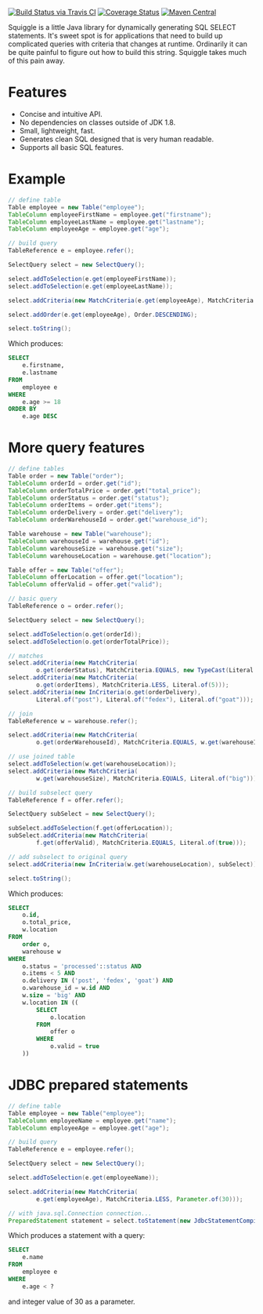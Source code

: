 [![Build Status via Travis CI](https://api.travis-ci.org/enepomnyaschih/squiggle-sql.svg?branch=master)](https://travis-ci.org/enepomnyaschih/squiggle-sql)
[![Coverage Status](https://coveralls.io/repos/github/enepomnyaschih/squiggle-sql/badge.svg?branch=master)](https://coveralls.io/github/enepomnyaschih/squiggle-sql?branch=master)
[![Maven Central](https://maven-badges.herokuapp.com/maven-central/io.zatarox/squiggle/badge.svg)](https://maven-badges.herokuapp.com/maven-central/io.zatarox/squiggle)

Squiggle is a little Java library for dynamically generating SQL SELECT statements. It's sweet spot is for applications
that need to build up complicated queries with criteria that changes at runtime. Ordinarily it can be quite painful to
figure out how to build this string. Squiggle takes much of this pain away.

# Features

* Concise and intuitive API.
* No dependencies on classes outside of JDK 1.8.
* Small, lightweight, fast.
* Generates clean SQL designed that is very human readable.
* Supports all basic SQL features.

# Example

```java
// define table
Table employee = new Table("employee");
TableColumn employeeFirstName = employee.get("firstname");
TableColumn employeeLastName = employee.get("lastname");
TableColumn employeeAge = employee.get("age");

// build query
TableReference e = employee.refer();

SelectQuery select = new SelectQuery();

select.addToSelection(e.get(employeeFirstName));
select.addToSelection(e.get(employeeLastName));

select.addCriteria(new MatchCriteria(e.get(employeeAge), MatchCriteria.GREATEREQUAL, Literal.of(18)));

select.addOrder(e.get(employeeAge), Order.DESCENDING);

select.toString();
```

Which produces:

```SQL
SELECT
    e.firstname,
    e.lastname
FROM
    employee e
WHERE
    e.age >= 18
ORDER BY
    e.age DESC
```

# More query features

```java
// define tables
Table order = new Table("order");
TableColumn orderId = order.get("id");
TableColumn orderTotalPrice = order.get("total_price");
TableColumn orderStatus = order.get("status");
TableColumn orderItems = order.get("items");
TableColumn orderDelivery = order.get("delivery");
TableColumn orderWarehouseId = order.get("warehouse_id");

Table warehouse = new Table("warehouse");
TableColumn warehouseId = warehouse.get("id");
TableColumn warehouseSize = warehouse.get("size");
TableColumn warehouseLocation = warehouse.get("location");

Table offer = new Table("offer");
TableColumn offerLocation = offer.get("location");
TableColumn offerValid = offer.get("valid");

// basic query
TableReference o = order.refer();

SelectQuery select = new SelectQuery();

select.addToSelection(o.get(orderId));
select.addToSelection(o.get(orderTotalPrice));

// matches
select.addCriteria(new MatchCriteria(
        o.get(orderStatus), MatchCriteria.EQUALS, new TypeCast(Literal.of("processed"), "status")));
select.addCriteria(new MatchCriteria(
        o.get(orderItems), MatchCriteria.LESS, Literal.of(5)));
select.addCriteria(new InCriteria(o.get(orderDelivery),
        Literal.of("post"), Literal.of("fedex"), Literal.of("goat")));

// join
TableReference w = warehouse.refer();

select.addCriteria(new MatchCriteria(
        o.get(orderWarehouseId), MatchCriteria.EQUALS, w.get(warehouseId)));

// use joined table
select.addToSelection(w.get(warehouseLocation));
select.addCriteria(new MatchCriteria(
        w.get(warehouseSize), MatchCriteria.EQUALS, Literal.of("big")));

// build subselect query
TableReference f = offer.refer();

SelectQuery subSelect = new SelectQuery();

subSelect.addToSelection(f.get(offerLocation));
subSelect.addCriteria(new MatchCriteria(
        f.get(offerValid), MatchCriteria.EQUALS, Literal.of(true)));

// add subselect to original query
select.addCriteria(new InCriteria(w.get(warehouseLocation), subSelect));

select.toString();
```

Which produces:

```SQL
SELECT
    o.id,
    o.total_price,
    w.location
FROM
    order o,
    warehouse w
WHERE
    o.status = 'processed'::status AND
    o.items < 5 AND
    o.delivery IN ('post', 'fedex', 'goat') AND
    o.warehouse_id = w.id AND
    w.size = 'big' AND
    w.location IN ((
        SELECT
            o.location
        FROM
            offer o
        WHERE
            o.valid = true
    ))
```

# JDBC prepared statements

```java
// define table
Table employee = new Table("employee");
TableColumn employeeName = employee.get("name");
TableColumn employeeAge = employee.get("age");

// build query
TableReference e = employee.refer();

SelectQuery select = new SelectQuery();

select.addToSelection(e.get(employeeName));

select.addCriteria(new MatchCriteria(
        e.get(employeeAge), MatchCriteria.LESS, Parameter.of(30)));

// with java.sql.Connection connection...
PreparedStatement statement = select.toStatement(new JdbcStatementCompiler(connection));
```

Which produces a statement with a query:

```SQL
SELECT
    e.name
FROM
    employee e
WHERE
    e.age < ?
```

and integer value of 30 as a parameter.
